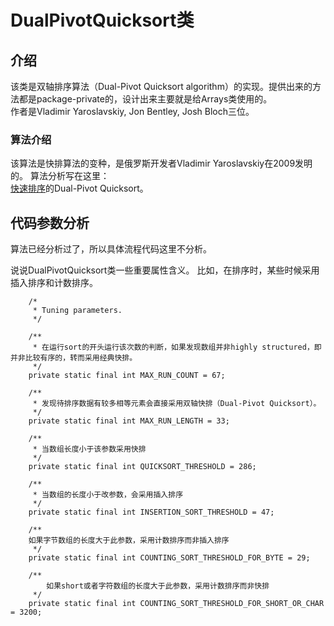 # DualPivotQuicksort类

## 介绍

该类是双轴排序算法（Dual-Pivot Quicksort algorithm）的实现。提供出来的方法都是package-private的，设计出来主要就是给Arrays类使用的。  
作者是Vladimir Yaroslavskiy, Jon Bentley, Josh Bloch三位。

### 算法介绍

该算法是快排算法的变种，是俄罗斯开发者Vladimir Yaroslavskiy在2009发明的。
算法分析写在这里：  
[快速排序](../algorithm/quick_sort.md)的Dual-Pivot Quicksort。

## 代码参数分析


算法已经分析过了，所以具体流程代码这里不分析。

说说DualPivotQuicksort类一些重要属性含义。
比如，在排序时，某些时候采用插入排序和计数排序。

~~~
    /*
     * Tuning parameters.
     */

    /**
     * 在运行sort的开头运行该次数的判断，如果发现数组并非highly structured，即并非比较有序的，转而采用经典快排。
     */
    private static final int MAX_RUN_COUNT = 67;

    /**
     * 发现待排序数据有较多相等元素会直接采用双轴快排（Dual-Pivot Quicksort）。
     */
    private static final int MAX_RUN_LENGTH = 33;

    /**
     * 当数组长度小于该参数采用快排
     */
    private static final int QUICKSORT_THRESHOLD = 286;

    /**
     * 当数组的长度小于改参数，会采用插入排序
     */
    private static final int INSERTION_SORT_THRESHOLD = 47;

    /**
    如果字节数组的长度大于此参数，采用计数排序而非插入排序
     */
    private static final int COUNTING_SORT_THRESHOLD_FOR_BYTE = 29;

    /**
        如果short或者字符数组的长度大于此参数，采用计数排序而非快排
     */
    private static final int COUNTING_SORT_THRESHOLD_FOR_SHORT_OR_CHAR = 3200;


~~~


